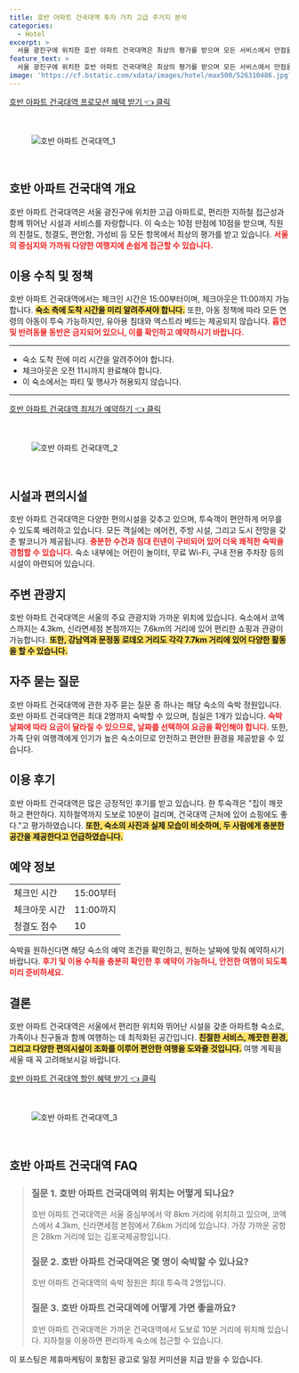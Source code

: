 ```yaml
---
title: 호반 아파트 건국대역 투자 가치 고급 주거지 분석
categories:
  - Hotel
excerpt: >
  서울 광진구에 위치한 호반 아파트 건국대역은 최상의 평가를 받으며 모든 서비스에서 만점을 기록했습니다. 넓고 깨끗한 공간 편리한 위치 덕분에 가족 단위 여행객에게 인기가 높습니다. 지금 바로 예약해보세요!
feature_text: >
  서울 광진구에 위치한 호반 아파트 건국대역은 최상의 평가를 받으며 모든 서비스에서 만점을 기록했습니다. 넓고 깨끗한 공간 편리한 위치 덕분에 가족 단위 여행객에게 인기가 높습니다. 지금 바로 예약해보세요!
image: 'https://cf.bstatic.com/xdata/images/hotel/max500/526310486.jpg?k=95b3c355de847b825d36ce5817d409b3a96159b824155c80962ed7688174f7c6&o=&hp=1'
---
```


<p><a class="modoo-button" href="https://tinyurl.com/2ddafxqn" rel="nofollow noopener">호반 아파트 건국대역 프로모션 혜택 받기 👈 클릭</a></p><br/>
<figure class="image"><img alt="호반 아파트 건국대역_1" src="https://cf.bstatic.com/xdata/images/hotel/max1024x768/526317058.jpg?k=553761077018c1a9758202287506dba99f72eaa1e854a73c700a0b656511a2e6&amp;o=&amp;hp=1"/></figure><br/>

<h2 id="호반_아파트_건국대역_개요">호반 아파트 건국대역 개요</h2>
<p>호반 아파트 건국대역은 서울 광진구에 위치한 고급 아파트로, 편리한 지하철 접근성과 함께 뛰어난 시설과 서비스를 자랑합니다. 이 숙소는 10점 만점에 10점을 받으며, 직원의 친절도, 청결도, 편안함, 가성비 등 모든 항목에서 최상의 평가를 받고 있습니다. <b><span style="color: #ee2323;">서울의 중심지와 가까워 다양한 여행지에 손쉽게 접근할 수 있습니다.</span></b></p>
<h2 id="이용_수칙_및_정책">이용 수칙 및 정책</h2>
<p>호반 아파트 건국대역에서는 체크인 시간은 15:00부터이며, 체크아웃은 11:00까지 가능합니다. <b><span style="background-color: #ffe066;">숙소 측에 도착 시간을 미리 알려주셔야 합니다.</span></b> 또한, 아동 정책에 따라 모든 연령의 아동이 투숙 가능하지만, 유아용 침대와 엑스트라 베드는 제공되지 않습니다. <b><span style="color: #ee2323;">흡연 및 반려동물 동반은 금지되어 있으니, 이를 확인하고 예약하시기 바랍니다.</span></b></p>
<hr/>
<ul>
<li>숙소 도착 전에 미리 시간을 알려주어야 합니다.</li>
<li>체크아웃은 오전 11시까지 완료해야 합니다.</li>
<li>이 숙소에서는 파티 및 행사가 허용되지 않습니다.</li>
</ul>
<hr/>
<p><a class="modoo-button" href="https://tinyurl.com/2ddafxqn" rel="nofollow noopener">호반 아파트 건국대역 최저가 예약하기 👈 클릭</a></p><br/>
<figure class="image"><img alt="호반 아파트 건국대역_2" src="https://cf.bstatic.com/xdata/images/hotel/max500/526310486.jpg?k=95b3c355de847b825d36ce5817d409b3a96159b824155c80962ed7688174f7c6&amp;o=&amp;hp=1"/></figure><br/>
<h2 id="시설과_편의시설">시설과 편의시설</h2>
<p>호반 아파트 건국대역은 다양한 편의시설을 갖추고 있으며, 투숙객이 편안하게 머무를 수 있도록 배려하고 있습니다. 모든 객실에는 에어컨, 주방 시설, 그리고 도시 전망을 갖춘 발코니가 제공됩니다. <b><span style="color: #ee2323;">충분한 수건과 침대 린넨이 구비되어 있어 더욱 쾌적한 숙박을 경험할 수 있습니다.</span></b> 숙소 내부에는 어린이 놀이터, 무료 Wi-Fi, 구내 전용 주차장 등의 시설이 마련되어 있습니다.</p>
<h2 id="주변_관광지">주변 관광지</h2>
<p>호반 아파트 건국대역은 서울의 주요 관광지와 가까운 위치에 있습니다. 숙소에서 코엑스까지는 4.3km, 신라면세점 본점까지는 7.6km의 거리에 있어 편리한 쇼핑과 관광이 가능합니다. <b><span style="background-color: #ffe066;">또한, 강남역과 문정동 로데오 거리도 각각 7.7km 거리에 있어 다양한 활동을 할 수 있습니다.</span></b></p>
<h2 id="자주_묻는_질문">자주 묻는 질문</h2>
<p>호반 아파트 건국대역에 관한 자주 묻는 질문 중 하나는 해당 숙소의 숙박 정원입니다. 호반 아파트 건국대역은 최대 2명까지 숙박할 수 있으며, 침실은 1개가 있습니다. <b><span style="color: #ee2323;">숙박 날짜에 따라 요금이 달라질 수 있으므로, 날짜를 선택하여 요금을 확인해야 합니다.</span></b> 또한, 가족 단위 여행객에게 인기가 높은 숙소이므로 안전하고 편안한 환경을 제공받을 수 있습니다.</p>
<h2 id="이용후기">이용 후기</h2>
<p>호반 아파트 건국대역은 많은 긍정적인 후기를 받고 있습니다. 한 투숙객은 "집이 깨끗하고 편안하다. 지하철역까지 도보로 10분이 걸리며, 건국대역 근처에 있어 쇼핑에도 좋다."고 평가하였습니다. <b><span style="background-color: #ffe066;">또한, 숙소의 사진과 실제 모습이 비슷하며, 두 사람에게 충분한 공간을 제공한다고 언급하였습니다.</span></b></p>
<h2 id="예약_정보">예약 정보</h2>
<table>
<tr>
<td>체크인 시간</td>
<td>15:00부터</td>
</tr>
<tr>
<td>체크아웃 시간</td>
<td>11:00까지</td>
</tr>
<tr>
<td>청결도 점수</td>
<td>10</td>
</tr>
</table>
<p>숙박을 원하신다면 해당 숙소의 예약 조건을 확인하고, 원하는 날짜에 맞춰 예약하시기 바랍니다. <b><span style="color: #ee2323;">후기 및 이용 수칙을 충분히 확인한 후 예약이 가능하니, 안전한 여행이 되도록 미리 준비하세요.</span></b></p>
<h2 id="결론">결론</h2>
<p>호반 아파트 건국대역은 서울에서 편리한 위치와 뛰어난 시설을 갖춘 아파트형 숙소로, 가족이나 친구들과 함께 여행하는 데 최적화된 공간입니다. <b><span style="background-color: #ffe066;">친절한 서비스, 깨끗한 환경, 그리고 다양한 편의시설이 조화를 이루어 편안한 여행을 도와줄 것입니다.</span></b> 여행 계획을 세울 때 꼭 고려해보시길 바랍니다.</p>

<p><a class="modoo-button" href="https://tinyurl.com/2ddafxqn" rel="nofollow noopener">호반 아파트 건국대역 할인 혜택 받기 👈 클릭</a></p><br>

<figure class="image"><img src="https://cf.bstatic.com/xdata/images/hotel/max500/526281063.jpg?k=0afe8975010237784347046f5f0b42823a83a21f39e97487c267c9f7e330a44a&o=&hp=1" alt="호반 아파트 건국대역_3"></figure><br>
<h2 id="호반 아파트 건국대역_FAQ">호반 아파트 건국대역 FAQ</h2>
<div itemscope="" itemtype="https://schema.org/FAQPage"> 
<blockquote> 
<div itemscope="" itemprop="mainEntity" itemtype="https://schema.org/Question"> 
<h3 id="질문_1" itemprop="name">질문 1. 호반 아파트 건국대역의 위치는 어떻게 되나요?</h3> 
<div itemscope="" itemprop="acceptedAnswer" itemtype="https://schema.org/Answer"> 
<span itemprop="text"> 
<p>호반 아파트 건국대역은 서울 중심부에서 약 8km 거리에 위치하고 있으며, 코엑스에서 4.3km, 신라면세점 본점에서 7.6km 거리에 있습니다. 가장 가까운 공항은 28km 거리에 있는 김포국제공항입니다.</p> 
</span> 
</div> 
</div> 

<div itemscope="" itemprop="mainEntity" itemtype="https://schema.org/Question"> 
<h3 id="질문_2" itemprop="name">질문 2. 호반 아파트 건국대역은 몇 명이 숙박할 수 있나요?</h3> 
<div itemscope="" itemprop="acceptedAnswer" itemtype="https://schema.org/Answer"> 
<span itemprop="text"> 
<p>호반 아파트 건국대역의 숙박 정원은 최대 투숙객 2명입니다.</p> 
</span> 
</div> 
</div> 

<div itemscope="" itemprop="mainEntity" itemtype="https://schema.org/Question"> 
<h3 id="질문_3" itemprop="name">질문 3. 호반 아파트 건국대역에 어떻게 가면 좋을까요?</h3> 
<div itemscope="" itemprop="acceptedAnswer" itemtype="https://schema.org/Answer"> 
<span itemprop="text"> 
<p>호반 아파트 건국대역은 가까운 건국대역에서 도보로 10분 거리에 위치해 있습니다. 지하철을 이용하면 편리하게 숙소에 접근할 수 있습니다.</p> 
</span> 
</div> 
</div> 
</blockquote> 
</div><p>이 포스팅은 제휴마케팅이 포함된 광고로 일정 커미션을 지급 받을 수 있습니다.</p>

